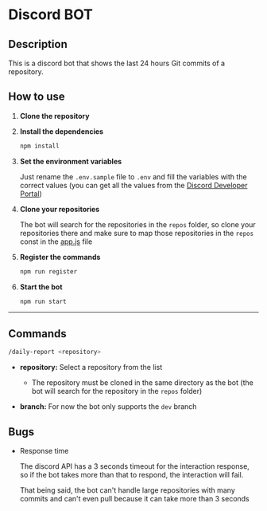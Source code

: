 # Discord BOT

## Description

This is a discord bot that shows the last 24 hours Git commits of a repository.

## How to use

1. **Clone the repository**

2. **Install the dependencies**

   ```bash
   npm install
   ```

3. **Set the environment variables**

   Just rename the `.env.sample` file to `.env` and fill the variables with the correct values (you can get all the values from the [Discord Developer Portal](https://discord.com/developers/applications))

4. **Clone your repositories**

   The bot will search for the repositories in the `repos` folder, so clone your repositories there and make sure to map those repositories in the `repos` const in the [app.js](app.js) file

5. **Register the commands**

   ```bash
   npm run register
   ```

6. **Start the bot**

   ```bash
   npm run start
   ```

---

## Commands

```bash
/daily-report <repository>
```

- **repository:** Select a repository from the list

  - The repository must be cloned in the same directory as the bot (the bot will search for the repository in the `repos` folder)

- **branch:** For now the bot only supports the `dev` branch

## Bugs

- Response time

   The discord API has a 3 seconds timeout for the interaction response,
so if the bot takes more than that to respond, the interaction will fail.

   That being said, the bot can't handle large repositories with many commits
and can't even pull because it can take more than 3 seconds

